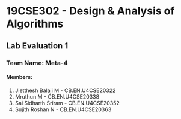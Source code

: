 # 19CSE302 - Design & Analysis of Algorithms
## Lab Evaluation 1

### Team Name: Meta-4

#### Members:
1. Jietthesh Balaji M - CB.EN.U4CSE20322
2. Mruthun M - CB.EN.U4CSE20338
3. Sai Sidharth Sriram - CB.EN.U4CSE20352
4. Sujith Roshan N - CB.EN.U4CSE20363
